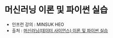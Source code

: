 # 머신러닝 이론 및 파이썬 실습

* 인프런 강의 : MINSUK HEO
* 출처 : [머신러닝(데이터 사이언스) 이론 및 파이썬 실습](https://www.inflearn.com/course/%EB%A8%B8%EC%8B%A0%EB%9F%AC%EB%8B%9D%EC%9D%B4%EB%A1%A0-%ED%8C%8C%EC%9D%B4%EC%8D%AC%EC%8B%A4%EC%8A%B5/)